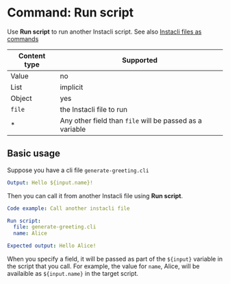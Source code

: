# Command: Run script

Use **Run script** to run another Instacli script. See
also [Instacli files as commands](Instacli%20files%20as%20commands.md)

| Content type | Supported                                                |
|--------------|----------------------------------------------------------|
| Value        | no                                                       |
| List         | implicit                                                 |
| Object       | yes                                                      |
| `file`       | the Instacli file to run                                 |
| *            | Any other field than `file` will be passed as a variable |

## Basic usage

Suppose you have a cli file `generate-greeting.cli`

```yaml file:generate-greeting.cli
Output: Hello ${input.name}!
```

Then you can call it from another Instacli file using **Run script**.

```yaml cli
Code example: Call another instacli file

Run script:
  file: generate-greeting.cli
  name: Alice

Expected output: Hello Alice!
```

When you specify a field, it will be passed as part of the `${input}` variable in the script that you call. For example,
the value for `name`, Alice, will be availaible as `${input.name}` in the target script.   
